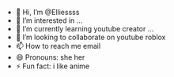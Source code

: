 - 👋 Hi, I’m @Elliessss
- 👀 I’m interested in ...
- 🌱 I’m currently learning youtube creator ...
- 💞️ I’m looking to collaborate on youtube roblox
- 📫 How to reach me email
- 😄 Pronouns: she her
- ⚡ Fun fact: i like anime

<!---
Elliessss/Elliessss is a ✨ special ✨ repository because its `README.md` (this file) appears on your GitHub profile.
You can click the Preview link to take a look at your changes.
--->
